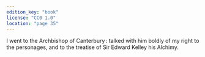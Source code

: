 ```yaml
---
edition_key: "book"
license: "CC0 1.0"
location: "page 35"
---
```

I went to the Archbishop of Canterbury : talked with
him boldly of my right to the personages, and to the treatise of
Sir Edward Kelley his Alchimy.

